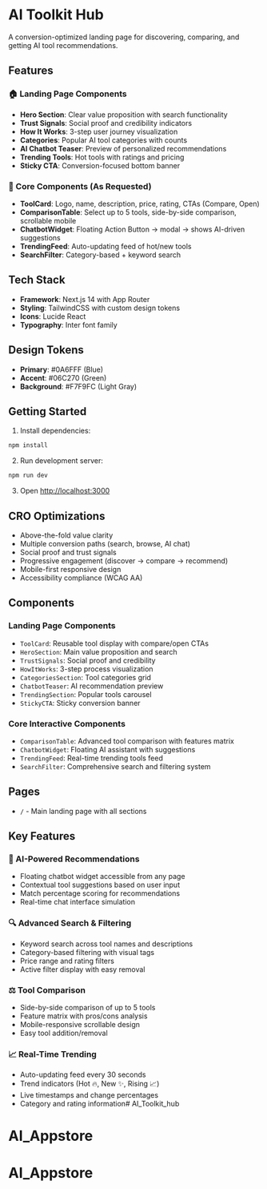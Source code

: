# AI Toolkit Hub

A conversion-optimized landing page for discovering, comparing, and getting AI tool recommendations.

## Features

### 🏠 Landing Page Components
- **Hero Section**: Clear value proposition with search functionality
- **Trust Signals**: Social proof and credibility indicators
- **How It Works**: 3-step user journey visualization
- **Categories**: Popular AI tool categories with counts
- **AI Chatbot Teaser**: Preview of personalized recommendations
- **Trending Tools**: Hot tools with ratings and pricing
- **Sticky CTA**: Conversion-focused bottom banner

### 🚀 Core Components (As Requested)
- **ToolCard**: Logo, name, description, price, rating, CTAs (Compare, Open)
- **ComparisonTable**: Select up to 5 tools, side-by-side comparison, scrollable mobile
- **ChatbotWidget**: Floating Action Button → modal → shows AI-driven suggestions
- **TrendingFeed**: Auto-updating feed of hot/new tools
- **SearchFilter**: Category-based + keyword search

## Tech Stack

- **Framework**: Next.js 14 with App Router
- **Styling**: TailwindCSS with custom design tokens
- **Icons**: Lucide React
- **Typography**: Inter font family

## Design Tokens

- **Primary**: #0A6FFF (Blue)
- **Accent**: #06C270 (Green)
- **Background**: #F7F9FC (Light Gray)

## Getting Started

1. Install dependencies:
```bash
npm install
```

2. Run development server:
```bash
npm run dev
```

3. Open [http://localhost:3000](http://localhost:3000)

## CRO Optimizations

- Above-the-fold value clarity
- Multiple conversion paths (search, browse, AI chat)
- Social proof and trust signals
- Progressive engagement (discover → compare → recommend)
- Mobile-first responsive design
- Accessibility compliance (WCAG AA)

## Components

### Landing Page Components
- `ToolCard`: Reusable tool display with compare/open CTAs
- `HeroSection`: Main value proposition and search
- `TrustSignals`: Social proof and credibility
- `HowItWorks`: 3-step process visualization
- `CategoriesSection`: Tool categories grid
- `ChatbotTeaser`: AI recommendation preview
- `TrendingSection`: Popular tools carousel
- `StickyCTA`: Sticky conversion banner

### Core Interactive Components
- `ComparisonTable`: Advanced tool comparison with features matrix
- `ChatbotWidget`: Floating AI assistant with suggestions
- `TrendingFeed`: Real-time trending tools feed
- `SearchFilter`: Comprehensive search and filtering system

## Pages

- `/` - Main landing page with all sections

## Key Features

### 🤖 AI-Powered Recommendations
- Floating chatbot widget accessible from any page
- Contextual tool suggestions based on user input
- Match percentage scoring for recommendations
- Real-time chat interface simulation

### 🔍 Advanced Search & Filtering
- Keyword search across tool names and descriptions
- Category-based filtering with visual tags
- Price range and rating filters
- Active filter display with easy removal

### ⚖️ Tool Comparison
- Side-by-side comparison of up to 5 tools
- Feature matrix with pros/cons analysis
- Mobile-responsive scrollable design
- Easy tool addition/removal

### 📈 Real-Time Trending
- Auto-updating feed every 30 seconds
- Trend indicators (Hot 🔥, New ✨, Rising 📈)
- Live timestamps and change percentages
- Category and rating information# AI_Toolkit_hub
# AI_Appstore
# AI_Appstore
